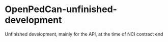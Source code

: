 # OpenPedCan-unfinished-development
Unfinished development, mainly for the API, at the time of NCI contract end
